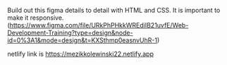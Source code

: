 Build out this figma details to detail with HTML and CSS. It is important to make it responsive. (https://www.figma.com/file/URkPhPHkkWREdiIB21uvfE/Web-Development-Training?type=design&node-id=0%3A1&mode=design&t=KXSthmp0easnvUhR-1)

netlify link is https://mezikkolewinski22.netlify.app
